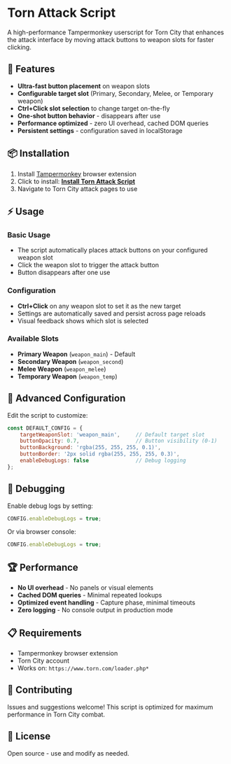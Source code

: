 # Torn Attack Script

A high-performance Tampermonkey userscript for Torn City that enhances the attack interface by moving attack buttons to weapon slots for faster clicking.

## 🚀 Features

- **Ultra-fast button placement** on weapon slots
- **Configurable target slot** (Primary, Secondary, Melee, or Temporary weapon)
- **Ctrl+Click slot selection** to change target on-the-fly
- **One-shot button behavior** - disappears after use
- **Performance optimized** - zero UI overhead, cached DOM queries
- **Persistent settings** - configuration saved in localStorage

## 📦 Installation

1. Install [Tampermonkey](https://www.tampermonkey.net/) browser extension
2. Click to install: **[Install Torn Attack Script](https://github.com/xlemmingx/torn-attack-script/raw/main/torn-attack-script.user.js)**
3. Navigate to Torn City attack pages to use

## ⚡ Usage

### Basic Usage
- The script automatically places attack buttons on your configured weapon slot
- Click the weapon slot to trigger the attack button
- Button disappears after one use

### Configuration
- **Ctrl+Click** on any weapon slot to set it as the new target
- Settings are automatically saved and persist across page reloads
- Visual feedback shows which slot is selected

### Available Slots
- **Primary Weapon** (`weapon_main`) - Default
- **Secondary Weapon** (`weapon_second`)
- **Melee Weapon** (`weapon_melee`)
- **Temporary Weapon** (`weapon_temp`)

## 🔧 Advanced Configuration

Edit the script to customize:

```javascript
const DEFAULT_CONFIG = {
    targetWeaponSlot: 'weapon_main',     // Default target slot
    buttonOpacity: 0.7,                  // Button visibility (0-1)
    buttonBackground: 'rgba(255, 255, 255, 0.1)',
    buttonBorder: '2px solid rgba(255, 255, 255, 0.3)',
    enableDebugLogs: false               // Debug logging
};
```

## 🐛 Debugging

Enable debug logs by setting:
```javascript
CONFIG.enableDebugLogs = true;
```

Or via browser console:
```javascript
CONFIG.enableDebugLogs = true;
```

## 🏆 Performance

- **No UI overhead** - No panels or visual elements
- **Cached DOM queries** - Minimal repeated lookups
- **Optimized event handling** - Capture phase, minimal timeouts
- **Zero logging** - No console output in production mode

## 📋 Requirements

- Tampermonkey browser extension
- Torn City account
- Works on: `https://www.torn.com/loader.php*`

## 🤝 Contributing

Issues and suggestions welcome! This script is optimized for maximum performance in Torn City combat.

## 📄 License

Open source - use and modify as needed.